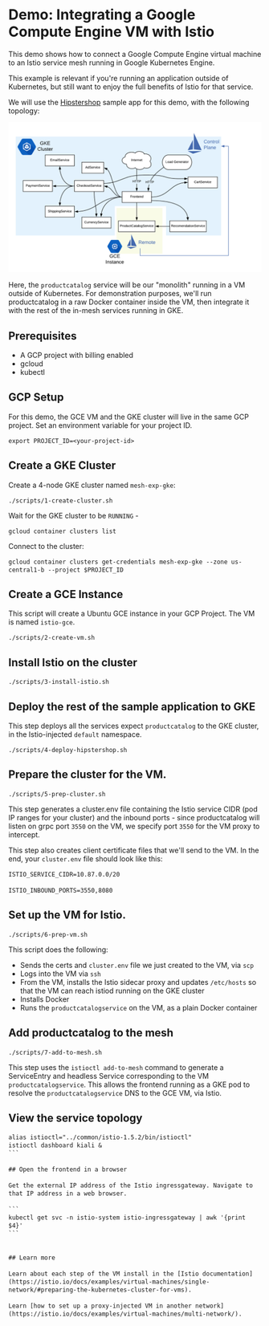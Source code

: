 # Demo: Integrating a Google Compute Engine VM with Istio

This demo shows how to connect a Google Compute Engine virtual machine to an Istio service
mesh running in Google Kubernetes Engine.

This example is relevant if you're running an application outside
of Kubernetes, but still want to enjoy the full benefits of Istio for that service.

We will use the [Hipstershop](https://github.com/GoogleCloudPlatform/microservices-demo) sample app for this demo, with the following topology:

![screenshot](screenshots/topology.png)

Here, the `productcatalog` service will be our "monolith" running in a VM outside of
Kubernetes. For demonstration purposes, we'll run productcatalog in a raw Docker container
inside the VM, then integrate it with the rest of the in-mesh services running in GKE.

## Prerequisites

- A GCP project with billing enabled
- gcloud
- kubectl


## GCP Setup

For this demo, the GCE VM and the GKE cluster will live in the same GCP project. Set an
environment variable for your project ID.


```
export PROJECT_ID=<your-project-id>
```

## Create a GKE Cluster

Create a 4-node GKE cluster named `mesh-exp-gke`:

```
./scripts/1-create-cluster.sh
```

Wait for the GKE cluster to be `RUNNING` -

```
gcloud container clusters list
```

Connect to the cluster:

```
gcloud container clusters get-credentials mesh-exp-gke --zone us-central1-b --project $PROJECT_ID
```


## Create a GCE Instance

This script will create a Ubuntu GCE instance in your GCP Project. The VM is named `istio-gce`.

```
./scripts/2-create-vm.sh
```

## Install Istio on the cluster

```
./scripts/3-install-istio.sh
```


## Deploy the rest of the sample application to GKE

This step deploys all the services expect `productcatalog` to the GKE cluster, in the Istio-injected `default` namespace.

```
./scripts/4-deploy-hipstershop.sh
```

## Prepare the cluster for the VM.

```
./scripts/5-prep-cluster.sh
```

This step generates a cluster.env file containing the Istio service CIDR (pod IP ranges for your cluster) and the inbound ports - since productcatalog will listen on grpc port `3550` on the VM, we specify port `3550` for the VM proxy to intercept.

This step also creates client certificate files that we'll send to the VM. In the end, your `cluster.env` file should look like this:

```
ISTIO_SERVICE_CIDR=10.87.0.0/20

ISTIO_INBOUND_PORTS=3550,8080
```

## Set up the VM for Istio.

```
./scripts/6-prep-vm.sh
```

This script does the following:
- Sends the certs and `cluster.env` file we just created to the VM, via `scp`
- Logs into the VM via `ssh`
- From the VM, installs the Istio sidecar proxy and updates `/etc/hosts` so that the VM can reach istiod running on the GKE cluster
- Installs Docker
- Runs the `productcatalogservice` on the VM, as a plain Docker container

## Add productcatalog to the mesh

```
./scripts/7-add-to-mesh.sh
```

This step uses the `istioctl add-to-mesh` command to generate a ServiceEntry and headless Service corresponding to the VM `productcatalogservice`. This allows the frontend running as a GKE pod to resolve the `productcatalogservice` DNS to the GCE VM, via Istio.

## View the service topology

````
alias istioctl="../common/istio-1.5.2/bin/istioctl"
istioctl dashboard kiali &
```

## Open the frontend in a browser

Get the external IP address of the Istio ingressgateway. Navigate to that IP address in a web browser.

```
kubectl get svc -n istio-system istio-ingressgateway | awk '{print $4}'
```


## Learn more

Learn about each step of the VM install in the [Istio documentation](https://istio.io/docs/examples/virtual-machines/single-network/#preparing-the-kubernetes-cluster-for-vms).

Learn [how to set up a proxy-injected VM in another network](https://istio.io/docs/examples/virtual-machines/multi-network/).